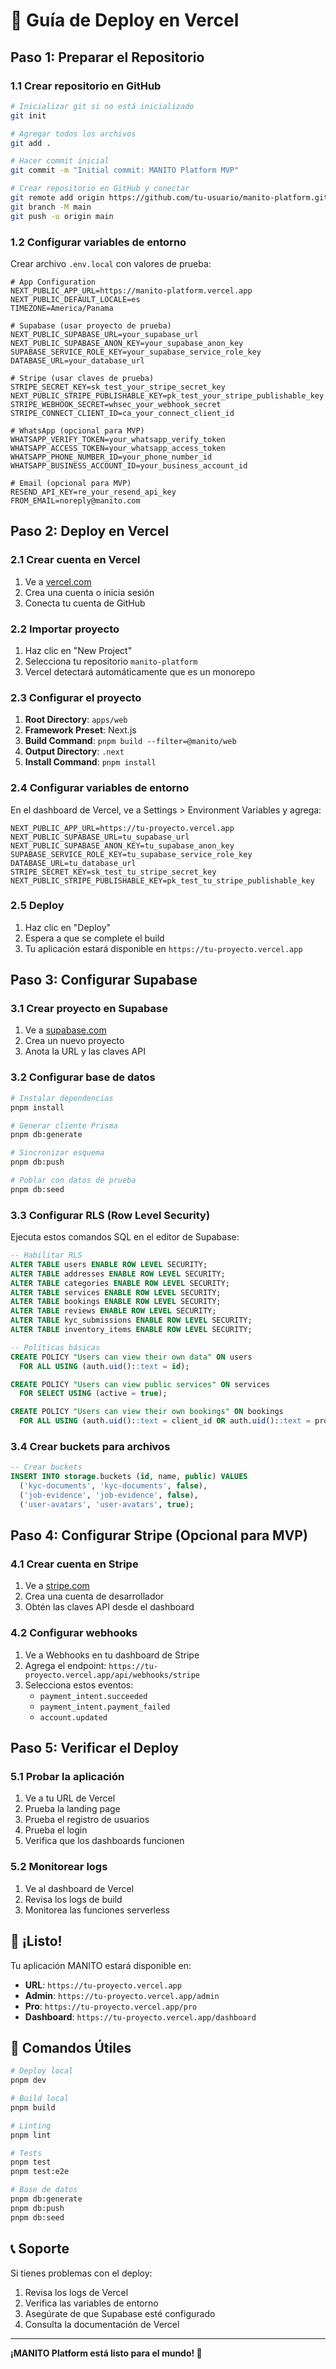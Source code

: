 # 🚀 Guía de Deploy en Vercel

## Paso 1: Preparar el Repositorio

### 1.1 Crear repositorio en GitHub
```bash
# Inicializar git si no está inicializado
git init

# Agregar todos los archivos
git add .

# Hacer commit inicial
git commit -m "Initial commit: MANITO Platform MVP"

# Crear repositorio en GitHub y conectar
git remote add origin https://github.com/tu-usuario/manito-platform.git
git branch -M main
git push -u origin main
```

### 1.2 Configurar variables de entorno
Crear archivo `.env.local` con valores de prueba:

```env
# App Configuration
NEXT_PUBLIC_APP_URL=https://manito-platform.vercel.app
NEXT_PUBLIC_DEFAULT_LOCALE=es
TIMEZONE=America/Panama

# Supabase (usar proyecto de prueba)
NEXT_PUBLIC_SUPABASE_URL=your_supabase_url
NEXT_PUBLIC_SUPABASE_ANON_KEY=your_supabase_anon_key
SUPABASE_SERVICE_ROLE_KEY=your_supabase_service_role_key
DATABASE_URL=your_database_url

# Stripe (usar claves de prueba)
STRIPE_SECRET_KEY=sk_test_your_stripe_secret_key
NEXT_PUBLIC_STRIPE_PUBLISHABLE_KEY=pk_test_your_stripe_publishable_key
STRIPE_WEBHOOK_SECRET=whsec_your_webhook_secret
STRIPE_CONNECT_CLIENT_ID=ca_your_connect_client_id

# WhatsApp (opcional para MVP)
WHATSAPP_VERIFY_TOKEN=your_whatsapp_verify_token
WHATSAPP_ACCESS_TOKEN=your_whatsapp_access_token
WHATSAPP_PHONE_NUMBER_ID=your_phone_number_id
WHATSAPP_BUSINESS_ACCOUNT_ID=your_business_account_id

# Email (opcional para MVP)
RESEND_API_KEY=re_your_resend_api_key
FROM_EMAIL=noreply@manito.com
```

## Paso 2: Deploy en Vercel

### 2.1 Crear cuenta en Vercel
1. Ve a [vercel.com](https://vercel.com)
2. Crea una cuenta o inicia sesión
3. Conecta tu cuenta de GitHub

### 2.2 Importar proyecto
1. Haz clic en "New Project"
2. Selecciona tu repositorio `manito-platform`
3. Vercel detectará automáticamente que es un monorepo

### 2.3 Configurar el proyecto
1. **Root Directory**: `apps/web`
2. **Framework Preset**: Next.js
3. **Build Command**: `pnpm build --filter=@manito/web`
4. **Output Directory**: `.next`
5. **Install Command**: `pnpm install`

### 2.4 Configurar variables de entorno
En el dashboard de Vercel, ve a Settings > Environment Variables y agrega:

```
NEXT_PUBLIC_APP_URL=https://tu-proyecto.vercel.app
NEXT_PUBLIC_SUPABASE_URL=tu_supabase_url
NEXT_PUBLIC_SUPABASE_ANON_KEY=tu_supabase_anon_key
SUPABASE_SERVICE_ROLE_KEY=tu_supabase_service_role_key
DATABASE_URL=tu_database_url
STRIPE_SECRET_KEY=sk_test_tu_stripe_secret_key
NEXT_PUBLIC_STRIPE_PUBLISHABLE_KEY=pk_test_tu_stripe_publishable_key
```

### 2.5 Deploy
1. Haz clic en "Deploy"
2. Espera a que se complete el build
3. Tu aplicación estará disponible en `https://tu-proyecto.vercel.app`

## Paso 3: Configurar Supabase

### 3.1 Crear proyecto en Supabase
1. Ve a [supabase.com](https://supabase.com)
2. Crea un nuevo proyecto
3. Anota la URL y las claves API

### 3.2 Configurar base de datos
```bash
# Instalar dependencias
pnpm install

# Generar cliente Prisma
pnpm db:generate

# Sincronizar esquema
pnpm db:push

# Poblar con datos de prueba
pnpm db:seed
```

### 3.3 Configurar RLS (Row Level Security)
Ejecuta estos comandos SQL en el editor de Supabase:

```sql
-- Habilitar RLS
ALTER TABLE users ENABLE ROW LEVEL SECURITY;
ALTER TABLE addresses ENABLE ROW LEVEL SECURITY;
ALTER TABLE categories ENABLE ROW LEVEL SECURITY;
ALTER TABLE services ENABLE ROW LEVEL SECURITY;
ALTER TABLE bookings ENABLE ROW LEVEL SECURITY;
ALTER TABLE reviews ENABLE ROW LEVEL SECURITY;
ALTER TABLE kyc_submissions ENABLE ROW LEVEL SECURITY;
ALTER TABLE inventory_items ENABLE ROW LEVEL SECURITY;

-- Políticas básicas
CREATE POLICY "Users can view their own data" ON users
  FOR ALL USING (auth.uid()::text = id);

CREATE POLICY "Users can view public services" ON services
  FOR SELECT USING (active = true);

CREATE POLICY "Users can view their own bookings" ON bookings
  FOR ALL USING (auth.uid()::text = client_id OR auth.uid()::text = pro_id);
```

### 3.4 Crear buckets para archivos
```sql
-- Crear buckets
INSERT INTO storage.buckets (id, name, public) VALUES
  ('kyc-documents', 'kyc-documents', false),
  ('job-evidence', 'job-evidence', false),
  ('user-avatars', 'user-avatars', true);
```

## Paso 4: Configurar Stripe (Opcional para MVP)

### 4.1 Crear cuenta en Stripe
1. Ve a [stripe.com](https://stripe.com)
2. Crea una cuenta de desarrollador
3. Obtén las claves API desde el dashboard

### 4.2 Configurar webhooks
1. Ve a Webhooks en tu dashboard de Stripe
2. Agrega el endpoint: `https://tu-proyecto.vercel.app/api/webhooks/stripe`
3. Selecciona estos eventos:
   - `payment_intent.succeeded`
   - `payment_intent.payment_failed`
   - `account.updated`

## Paso 5: Verificar el Deploy

### 5.1 Probar la aplicación
1. Ve a tu URL de Vercel
2. Prueba la landing page
3. Prueba el registro de usuarios
4. Prueba el login
5. Verifica que los dashboards funcionen

### 5.2 Monitorear logs
1. Ve al dashboard de Vercel
2. Revisa los logs de build
3. Monitorea las funciones serverless

## 🎉 ¡Listo!

Tu aplicación MANITO estará disponible en:
- **URL**: `https://tu-proyecto.vercel.app`
- **Admin**: `https://tu-proyecto.vercel.app/admin`
- **Pro**: `https://tu-proyecto.vercel.app/pro`
- **Dashboard**: `https://tu-proyecto.vercel.app/dashboard`

## 🔧 Comandos Útiles

```bash
# Deploy local
pnpm dev

# Build local
pnpm build

# Linting
pnpm lint

# Tests
pnpm test
pnpm test:e2e

# Base de datos
pnpm db:generate
pnpm db:push
pnpm db:seed
```

## 📞 Soporte

Si tienes problemas con el deploy:

1. Revisa los logs de Vercel
2. Verifica las variables de entorno
3. Asegúrate de que Supabase esté configurado
4. Consulta la documentación de Vercel

---

**¡MANITO Platform está listo para el mundo! 🚀**

